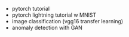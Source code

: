 - pytorch tutorial
- pytorch lightning tutorial w MNIST
- image classification (vgg16 transfer learning)
- anomaly detection with GAN